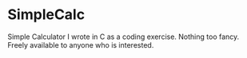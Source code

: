# SimpleCalc
Simple Calculator I wrote in C as a coding exercise. Nothing too fancy. Freely available to anyone who is interested.
